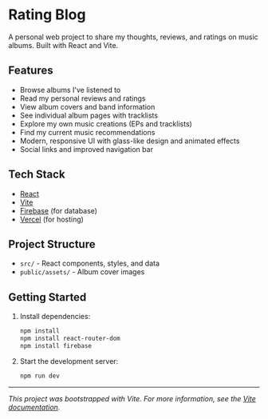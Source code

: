 # Rating Blog

A personal web project to share my thoughts, reviews, and ratings on music albums. Built with React and Vite.

## Features
- Browse albums I've listened to
- Read my personal reviews and ratings
- View album covers and band information
- See individual album pages with tracklists
- Explore my own music creations (EPs and tracklists)
- Find my current music recommendations
- Modern, responsive UI with glass-like design and animated effects
- Social links and improved navigation bar

## Tech Stack

- [React](https://react.dev/)
- [Vite](https://vitejs.dev/)
- [Firebase](https://firebase.google.com/) (for database)
- [Vercel](https://vercel.com/) (for hosting)

## Project Structure
- `src/` - React components, styles, and data
- `public/assets/` - Album cover images

## Getting Started
1. Install dependencies:
   ```sh
   npm install
   npm install react-router-dom
   npm install firebase
   ```
2. Start the development server:
   ```sh
   npm run dev
   ```

---

*This project was bootstrapped with Vite. For more information, see the [Vite documentation](https://vitejs.dev/).*
